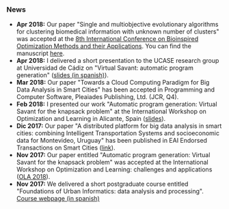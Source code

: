 ### News
* **Apr 2018:** Our paper "Single and multiobjective evolutionary algorithms for clustering biomedical information with unknown number of clusters" was accepted at the [ 8th International Conference on Bioinspired Optimization Methods and their Applications](https://bioma2018.sciencesconf.org/). You can find the manuscript [here](http://www.fing.edu.uy/~renzom/full-texts/InP/Curi2018a.pdf).
* **Apr 2018:** I delivered a short presentation to the UCASE research group at Universidad de Cádiz on "Virtual Savant: automatic program generation" ([slides (in spanish)](http://www.fing.edu.uy/~renzom/uploads/ucase_2018.pdf)).
* **Mar 2018:** Our paper "Towards a Cloud Computing Paradigm for Big Data Analysis in Smart Cities" has been accepted in Programming and Computer Software, Pleaiades Publishing, Ltd. (JCR, Q4).
* **Feb 2018:** I presented our work "Automatic program generation: Virtual Savant for the knapsack problem" at the International Workshop on Optimization and Learning in Alicante, Spain ([slides](http://www.fing.edu.uy/~renzom/uploads/slides_ola_2018.pdf)).
* **Dic 2017:** Our paper "A distributed platform for big data analysis in smart cities: combining Intelligent Transportation Systems and socioeconomic data for Montevideo, Uruguay" has been published in EAI Endorsed Transactions on Smart Cities ([link](http://eudl.eu/doi/10.4108/eai.19-12-2017.153478)).
* **Nov 2017:** Our paper entitled "Automatic program generation: Virtual Savant for the knapsack problem" was accepted at the International Workshop on Optimization and Learning: challenges and applications ([OLA 2018](https://ola2018.sciencesconf.org/resource/page/id/5)).
* **Nov 2017:** We delivered a short postgraduate course entitled "Foundations of Urban Informatics: data analysis and processing". [Course webpage (in spanish)](https://eva.fing.edu.uy/course/view.php?id=1108)
